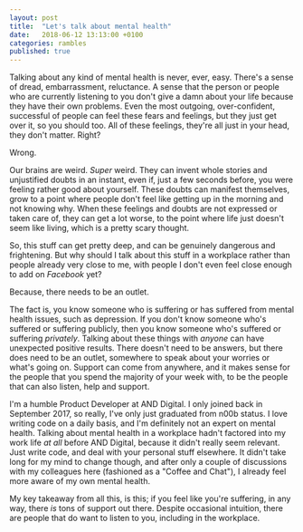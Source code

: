 ```yaml
---
layout: post
title:  "Let's talk about mental health"
date:   2018-06-12 13:13:00 +0100
categories: rambles
published: true
---
```


Talking about any kind of mental health is never, ever, easy. There's a sense of dread, embarrassment, reluctance. A sense that the person or people who are currently listening to you don't give a damn about your life because they have their own problems. Even the most outgoing, over-confident, successful of people can feel these fears and feelings, but they just get over it, so you should too. All of these feelings, they're all just in your head, they don't matter. Right?

Wrong.

Our brains are weird. _Super_ weird. They can invent whole stories and unjustified doubts in an instant, even if, just a few seconds before, you were feeling rather good about yourself. These doubts can manifest themselves, grow to a point where people don't feel like getting up in the morning and not knowing why. When these feelings and doubts are not expressed or taken care of, they can get a lot worse, to the point where life just doesn't seem like living, which is a pretty scary thought.

So, this stuff can get pretty deep, and can be genuinely dangerous and frightening. But why should I talk about this stuff in a workplace rather than people already very close to me, with people I don't even feel close enough to add on _Facebook_ yet?

Because, there needs to be an outlet.

The fact is, you know someone who is suffering or has suffered from mental health issues, such as depression. If you don't know someone who's suffered or suffering publicly, then you know someone who's suffered or suffering _privately_. Talking about these things with _anyone_ can have unexpected positive results. There doesn't need to be answers, but there does need to be an outlet, somewhere to speak about your worries or what's going on. Support can come from anywhere, and it makes sense for the people that you spend the majority of your week with, to be the people that can also listen, help and support.

I'm a humble Product Developer at AND Digital. I only joined back in September 2017, so really, I've only just graduated from n00b status. I love writing code on a daily basis, and I'm definitely not an expert on mental health. Talking about mental health in a workplace hadn't factored into my work life _at all_ before AND Digital, because it didn't really seem relevant. Just write code, and deal with your personal stuff elsewhere. It didn't take long for my mind to change though, and after only a couple of discussions with my colleagues here (fashioned as a "Coffee and Chat"), I already feel more aware of my own mental health. 

My key takeaway from all this, is this; if you feel like you're suffering, in any way, there _is_ tons of support out there. Despite occasional intuition, there are people that do want to listen to you, including in the workplace.
